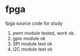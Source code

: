 # fpga
fpga source code for study
1. pwm module tested, work ok.
2. gpio module ok
3. SPI module test ok
3. I2C module test ok
